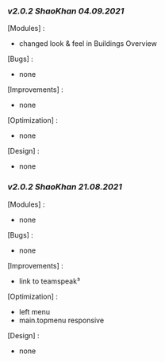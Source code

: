 ### _v2.0.2	ShaoKhan 04.09.2021_
[Modules] :
- changed look & feel in Buildings Overview

[Bugs] :
- none

[Improvements] :
- none

[Optimization] :
- none

[Design] :
- none

### _v2.0.2	ShaoKhan 21.08.2021_
[Modules] :
- none

[Bugs] :
- none

[Improvements] :
- link to teamspeak³

[Optimization] :
- left menu 
- main.topmenu responsive

[Design] :
- none